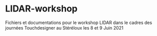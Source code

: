 # LIDAR-workshop
Fichiers et documentations pour le workshop LIDAR dans le cadres des journées Touchdesigner au Stéréloux les 8 et 9 Juin 2021
